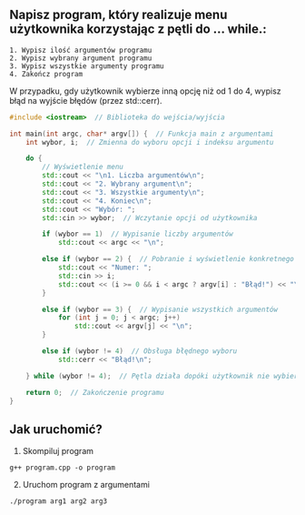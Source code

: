 ## Napisz program, który realizuje menu użytkownika korzystając z pętli do ... while.:

```
1. Wypisz ilość argumentów programu
2. Wypisz wybrany argument programu
3. Wypisz wszystkie argumenty programu
4. Zakończ program
```

W przypadku, gdy użytkownik wybierze inną opcję niż od 1 do 4, wypisz błąd na wyjście błędów (przez std::cerr).

```cpp
#include <iostream>  // Biblioteka do wejścia/wyjścia

int main(int argc, char* argv[]) {  // Funkcja main z argumentami
    int wybor, i;  // Zmienna do wyboru opcji i indeksu argumentu

    do {
        // Wyświetlenie menu
        std::cout << "\n1. Liczba argumentów\n";
        std::cout << "2. Wybrany argument\n";
        std::cout << "3. Wszystkie argumenty\n";
        std::cout << "4. Koniec\n";
        std::cout << "Wybór: ";
        std::cin >> wybor;  // Wczytanie opcji od użytkownika

        if (wybor == 1)  // Wypisanie liczby argumentów
            std::cout << argc << "\n";

        else if (wybor == 2) {  // Pobranie i wyświetlenie konkretnego argumentu
            std::cout << "Numer: ";
            std::cin >> i;
            std::cout << (i >= 0 && i < argc ? argv[i] : "Błąd!") << "\n";  // Sprawdzenie poprawności indeksu
        } 

        else if (wybor == 3) {  // Wypisanie wszystkich argumentów
            for (int j = 0; j < argc; j++)
                std::cout << argv[j] << "\n";
        } 

        else if (wybor != 4)  // Obsługa błędnego wyboru
            std::cerr << "Błąd!\n";

    } while (wybor != 4);  // Pętla działa dopóki użytkownik nie wybierze 4

    return 0;  // Zakończenie programu
}
```

## Jak uruchomić?
1. Skompiluj program
```
g++ program.cpp -o program
```

2. Uruchom program z argumentami

```
./program arg1 arg2 arg3
```